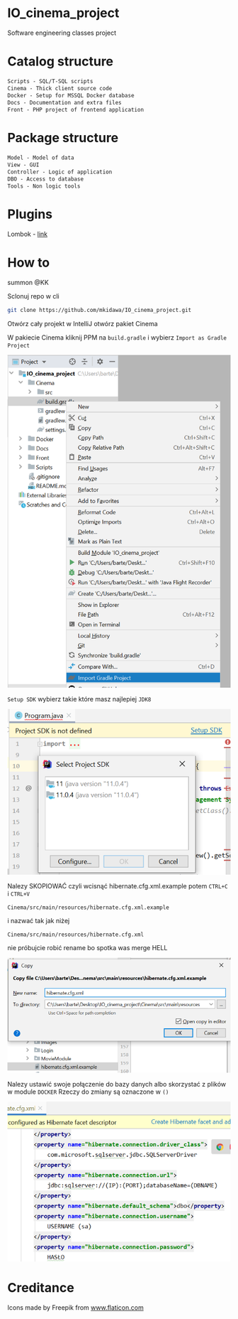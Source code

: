 # IO_cinema_project
Software engineering classes project

# Catalog structure
```
Scripts - SQL/T-SQL scripts
Cinema - Thick client source code
Docker - Setup for MSSQL Docker database
Docs - Documentation and extra files
Front - PHP project of frontend application
```

# Package structure
```
Model - Model of data
View - GUI
Controller - Logic of application
DBO - Access to database
Tools - Non logic tools
```


# Plugins

Lombok - [link](https://projectlombok.org/setup/intellij)

# How to
summon @KK

Sclonuj repo w cli
```bash
git clone https://github.com/mkidawa/IO_cinema_project.git
```
Otwórz cały projekt w IntelliJ otwórz pakiet Cinema

W pakiecie Cinema kliknij PPM na `build.gradle` i wybierz `Import as Gradle Project` 

![](Docs/1.png)

 `Setup SDK` wybierz takie które masz najlepiej `JDK8`

![](Docs/2.png)

Nalezy SKOPIOWAĆ czyli wcisnąć hibernate.cfg.xml.example potem `CTRL+C` i `CTRL+V` 
```
Cinema/src/main/resources/hibernate.cfg.xml.example
```
i nazwać tak jak niżej 
```
Cinema/src/main/resources/hibernate.cfg.xml 
```
nie próbujcie robić rename bo spotka was merge HELL

![](Docs/5.png)

Nalezy ustawić swoje połączenie do bazy danych albo skorzystać z plików w module `DOCKER` 
Rzeczy do zmiany są oznaczone w `()`

![](Docs/4.png)


# Creditance

Icons made by Freepik from www.flaticon.com
